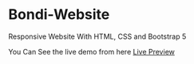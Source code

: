 # Bondi-Website
Responsive Website With HTML, CSS and Bootstrap 5

You Can See the live demo from here
 [Live Preview](https://youssef-gad.github.io/Bondi-Website/#)
